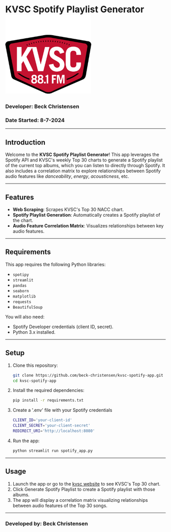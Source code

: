 


# KVSC Spotify Playlist Generator <img src="https://github.com/Beck-MN/KVSC-Spotify-App/blob/main/img/Kvsc_official_logo_2009.png?raw=true" height="247" width="270">
</img>

### Developer: Beck Christensen  
### Date Started: 8-7-2024  

---

## Introduction

Welcome to the **KVSC Spotify Playlist Generator**! This app leverages the Spotify API and KVSC's weekly Top 30 charts to generate a Spotify playlist of the current top albums, which you can listen to directly through Spotify. It also includes a correlation matrix to explore relationships between Spotify audio features like *danceability*, *energy*, *acousticness*, etc.

---

## Features

- **Web Scraping**: Scrapes KVSC's Top 30 NACC chart.
- **Spotify Playlist Generation**: Automatically creates a Spotify playlist of the chart.
- **Audio Feature Correlation Matrix**: Visualizes relationships between key audio features.

---

## Requirements

This app requires the following Python libraries:
- `spotipy`
- `streamlit`
- `pandas`
- `seaborn`
- `matplotlib`
- `requests`
- `BeautifulSoup`

You will also need:
- Spotify Developer credentials (client ID, secret).
- Python 3.x installed.

---

## Setup

1. Clone this repository:
   ```bash
   git clone https://github.com/beck-christensen/kvsc-spotify-app.git
   cd kvsc-spotify-app
2. Install the required dependencies:
   ```bash
   pip install -r requirements.txt   
3. Create a '.env' file with your Spotify credentials
   ```bash
   CLIENT_ID='your-client-id'
   CLIENT_SECRET='your-client-secret'
   REDIRECT_URI='http://localhost:8080'
4. Run the app:
   ```bash
   python streamlit run spotify_app.py

---

## Usage

1. Launch the app or go to the [kvsc website](https://www.kvsc.org/music/nacc-charts/) to see KVSC's Top 30 chart.
2. Click Generate Spotify Playlist to create a Spotify playlist with those albums.
3. The app will display a correlation matrix visualizing relationships between audio features of the Top 30 songs.

---

### Developed by: Beck Christensen
